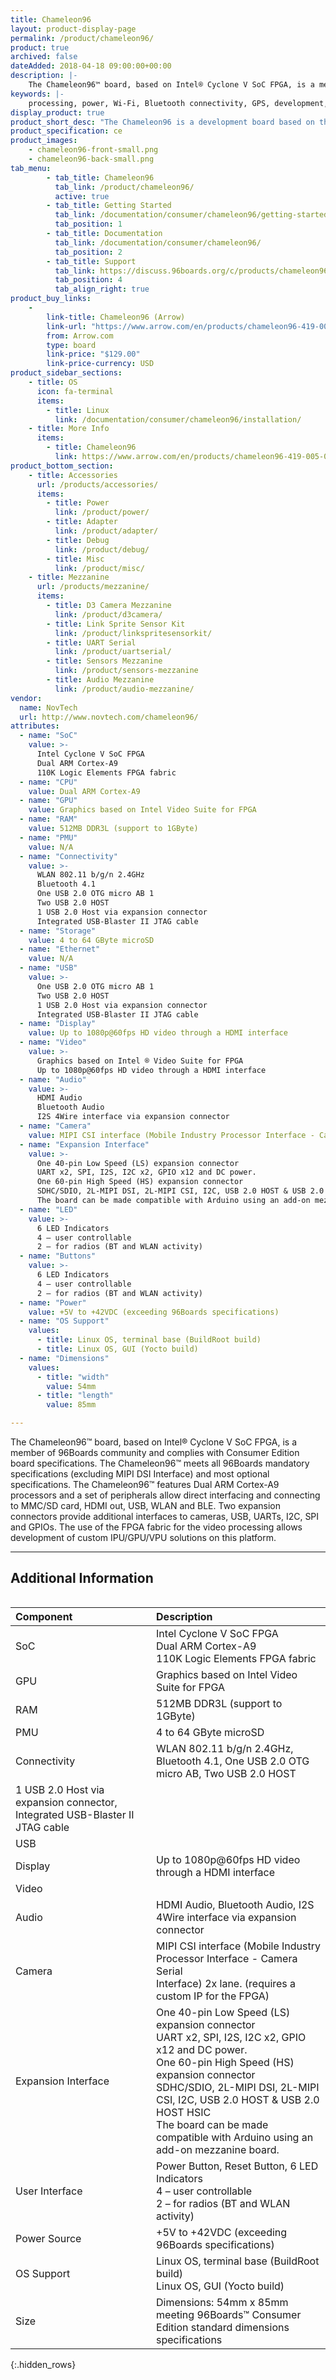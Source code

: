 ```yaml
---
title: Chameleon96
layout: product-display-page
permalink: /product/chameleon96/
product: true
archived: false
dateAdded: 2018-04-18 09:00:00+00:00
description: |-
    The Chameleon96™ board, based on Intel® Cyclone V SoC FPGA, is a member of 96Boards community and complies with Consumer Edition board specifications. The Chameleon96™ meets all 96Boards mandatory specifications (excluding MIPI SDI Interface) and most optional specifications. The Chameleon96™ features Dual ARM Cortex-A9 processors and a set of peripherals allow direct interfacing and connecting to MMC/SD card, HDMI out, USB, WLAN and BLE. Two expansion connectors provide additional interfaces to cameras, USB, UARTs, I2C, SPI and GPIOs. The use of the FPGA fabric for the video processing allows development of custom IPU/GPU/VPU solutions on this platform.
keywords: |-
    processing, power, Wi-Fi, Bluetooth connectivity, GPS, development, board, mid-tier, alter, novtech, arrow, fpga, processor, low cost, Product, Development, Platform
display_product: true
product_short_desc: "The Chameleon96 is a development board based on the Intel Cyclone V SoC FPGA"
product_specification: ce
product_images:
    - chameleon96-front-small.png
    - chameleon96-back-small.png
tab_menu:
        - tab_title: Chameleon96
          tab_link: /product/chameleon96/
          active: true
        - tab_title: Getting Started
          tab_link: /documentation/consumer/chameleon96/getting-started/
          tab_position: 1
        - tab_title: Documentation
          tab_link: /documentation/consumer/chameleon96/
          tab_position: 2
        - tab_title: Support
          tab_link: https://discuss.96boards.org/c/products/chameleon96/
          tab_position: 4
          tab_align_right: true
product_buy_links:
    -
        link-title: Chameleon96 (Arrow)
        link-url: "https://www.arrow.com/en/products/chameleon96-419-005-0201-kit/novtech-inc"
        from: Arrow.com
        type: board
        link-price: "$129.00"
        link-price-currency: USD
product_sidebar_sections:
    - title: OS
      icon: fa-terminal
      items:
        - title: Linux
          link: /documentation/consumer/chameleon96/installation/
    - title: More Info
      items:
        - title: Chameleon96
          link: https://www.arrow.com/en/products/chameleon96-419-005-0201-kit/novtech-inc
product_bottom_section:
    - title: Accessories
      url: /products/accessories/
      items:
        - title: Power
          link: /product/power/
        - title: Adapter
          link: /product/adapter/
        - title: Debug
          link: /product/debug/
        - title: Misc
          link: /product/misc/
    - title: Mezzanine
      url: /products/mezzanine/
      items:
        - title: D3 Camera Mezzanine
          link: /product/d3camera/
        - title: Link Sprite Sensor Kit
          link: /product/linkspritesensorkit/
        - title: UART Serial
          link: /product/uartserial/
        - title: Sensors Mezzanine
          link: /product/sensors-mezzanine
        - title: Audio Mezzanine
          link: /product/audio-mezzanine/
vendor:
  name: NovTech
  url: http://www.novtech.com/chameleon96/
attributes:
  - name: "SoC"
    value: >-
      Intel Cyclone V SoC FPGA
      Dual ARM Cortex-A9
      110K Logic Elements FPGA fabric
  - name: "CPU"
    value: Dual ARM Cortex-A9
  - name: "GPU"
    value: Graphics based on Intel Video Suite for FPGA
  - name: "RAM"
    value: 512MB DDR3L (support to 1GByte)
  - name: "PMU"
    value: N/A
  - name: "Connectivity"
    value: >-
      WLAN 802.11 b/g/n 2.4GHz
      Bluetooth 4.1
      One USB 2.0 OTG micro AB 1
      Two USB 2.0 HOST
      1 USB 2.0 Host via expansion connector
      Integrated USB-Blaster II JTAG cable
  - name: "Storage"
    value: 4 to 64 GByte microSD
  - name: "Ethernet"
    value: N/A
  - name: "USB"
    value: >-
      One USB 2.0 OTG micro AB 1
      Two USB 2.0 HOST
      1 USB 2.0 Host via expansion connector
      Integrated USB-Blaster II JTAG cable
  - name: "Display"
    value: Up to 1080p@60fps HD video through a HDMI interface
  - name: "Video"
    value: >-
      Graphics based on Intel ® Video Suite for FPGA
      Up to 1080p@60fps HD video through a HDMI interface
  - name: "Audio"
    value: >-
      HDMI Audio
      Bluetooth Audio
      I2S 4Wire interface via expansion connector
  - name: "Camera"
    value: MIPI CSI interface (Mobile Industry Processor Interface - Camera Serial Interface) 2x lane. (requires a custom IP for the FPGA)
  - name: "Expansion Interface"
    value: >-
      One 40-pin Low Speed (LS) expansion connector
      UART x2, SPI, I2S, I2C x2, GPIO x12 and DC power.
      One 60-pin High Speed (HS) expansion connector
      SDHC/SDIO, 2L-MIPI DSI, 2L-MIPI CSI, I2C, USB 2.0 HOST & USB 2.0 HOST HSIC
      The board can be made compatible with Arduino using an add-on mezzanine board.
  - name: "LED"
    value: >-
      6 LED Indicators
      4 – user controllable
      2 – for radios (BT and WLAN activity)
  - name: "Buttons"
    value: >-
      6 LED Indicators
      4 – user controllable
      2 – for radios (BT and WLAN activity)
  - name: "Power"
    value: +5V to +42VDC (exceeding 96Boards specifications)
  - name: "OS Support"
    values:
      - title: Linux OS, terminal base (BuildRoot build)
      - title: Linux OS, GUI (Yocto build)
  - name: "Dimensions"
    values:
      - title: "width"
        value: 54mm
      - title: "length"
        value: 85mm

---
```

The Chameleon96™ board, based on Intel® Cyclone V SoC FPGA, is a member of 96Boards community and complies with Consumer Edition board specifications. The Chameleon96™ meets all 96Boards mandatory specifications (excluding MIPI DSI Interface) and most optional specifications. The Chameleon96™ features Dual ARM Cortex-A9 processors and a set of peripherals allow direct interfacing and connecting to MMC/SD card, HDMI out, USB, WLAN and BLE. Two expansion connectors provide additional interfaces to cameras, USB, UARTs, I2C, SPI and GPIOs. The use of the FPGA fabric for the video processing allows development of custom IPU/GPU/VPU solutions on this platform.

***

## Additional Information
<div style="overflow-x:scroll;" markdown="1">

|   Component          |   Description                                                                                    |
|:---------------------|:-------------------------------------------------------------------------------------------------|
|  SoC                 | Intel Cyclone V SoC FPGA<br>Dual ARM Cortex-A9<br>110K Logic Elements FPGA fabric                |
|  GPU                 | Graphics based on Intel Video Suite for FPGA                                                     |
|  RAM                 | 512MB DDR3L (support to 1GByte)                                                                  |
|  PMU                 | 4 to 64 GByte microSD                                                                            |
|  Connectivity        | WLAN 802.11 b/g/n 2.4GHz, Bluetooth 4.1, One USB 2.0 OTG micro AB, Two USB 2.0 HOST
1 USB 2.0 Host via expansion connector, Integrated USB-Blaster II JTAG cable                                              |
|  USB                 |                                                                                                  |
|  Display             | Up to 1080p@60fps HD video through a HDMI interface                                              |
|  Video               |                                                                                                  |
|  Audio               | HDMI Audio, Bluetooth Audio, I2S 4Wire interface via expansion connector                         |
|  Camera              | MIPI CSI interface (Mobile Industry<br>Processor Interface - Camera Serial<br>Interface) 2x lane. (requires a custom IP for the FPGA) |
|  Expansion Interface | One 40-pin Low Speed (LS) expansion connector<br>UART x2, SPI, I2S, I2C x2, GPIO x12 and DC power.<br>One 60-pin High Speed (HS) expansion connector<br>SDHC/SDIO, 2L-MIPI DSI, 2L-MIPI CSI, I2C, USB 2.0 HOST & USB 2.0 HOST HSIC<br>The board can be made compatible with Arduino using an add-on mezzanine board.                                                                                                 |
|  User Interface      | Power Button, Reset Button, 6 LED Indicators<br>4 – user controllable<br>2 – for radios (BT and WLAN activity) |
|  Power Source        | +5V to +42VDC (exceeding 96Boards specifications)                                                |
|  OS Support          | Linux OS, terminal base (BuildRoot build)<br>Linux OS, GUI (Yocto build)                         |
|  Size                | Dimensions: 54mm x 85mm meeting 96Boards™ Consumer Edition standard dimensions specifications    |

{:.hidden_rows}

</div>
